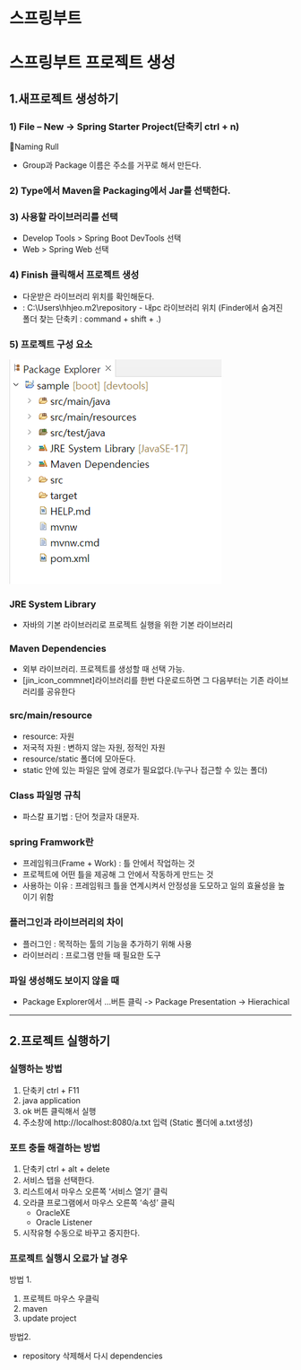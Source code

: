 스프링부트
==
스프링부트 프로젝트 생성
===
## 1.새프로젝트 생성하기

### 1) File – New -> Spring Starter Project(단축키 ctrl + n)
Naming Rull
- Group과 Package 이름은 주소를 거꾸로 해서 만든다.

### 2) Type에서 Maven을 Packaging에서 Jar를 선택한다.
### 3) 사용할 라이브러리를 선택
  - Develop Tools > Spring Boot DevTools 선택
  - Web > Spring Web 선택
### 4) Finish 클릭해서 프로젝트 생성
  - 다운받은 라이브러리 위치를 확인해둔다.
  - : C:\Users\hhjeo\.m2\repository - 내pc 라이브러리 위치 (Finder에서 숨겨진 폴더 찾는 단축키 : command + shift + .)

### 5) 프로젝트 구성 요소
![구성요소](자료/프로젝트%20구성%20요소.png)

### JRE System Library
- 자바의 기본 라이브러리로 프로젝트 실행을 위한 기본 라이브러리

### Maven Dependencies
- 외부 라이브러리. 프로젝트를 생성할 때 선택 가능.
- [jin_icon_commnet]라이브러리를 한번 다운로드하면 그 다음부터는 기존 라이브러리를 공유한다

### src/main/resource
- resource: 자원
- 저국적 자원 : 변하지 않는 자원, 정적인 자원
- resource/static 폴더에 모아둔다.
- static 안에 있는 파일은 앞에 경로가 필요없다.(누구나 접근할 수 있는 폴더)
  
### Class 파일명 규칙
- 파스칼 표기법 : 단어 첫글자 대문자.

### spring Framwork란
- 프레임워크(Frame + Work) : 틀 안에서 작업하는 것
- 프로젝트에 어떤 틀을 제공해 그 안에서 작동하게 만드는 것
- 사용하는 이유 : 프레임워크 틀을 연계시켜서 안정성을 도모하고 일의 효율성을 높이기 위함

### 플러그인과 라이브러리의 차이
- 플러그인 : 목적하는 툴의 기능을 추가하기 위해 사용
- 라이브러리 : 프로그램 만들 때 필요한 도구

### 파일 생성해도 보이지 않을 때
- Package Explorer에서 …버튼 클릭 -> Package Presentation -> Hierachical
---

## 2.프로젝트 실행하기

### 실행하는 방법
1. 단축키 ctrl + F11
2. java application
3. ok 버튼 클릭해서 실행
4. 주소창에 http://localhost:8080/a.txt 입력
(Static 폴더에 a.txt생성)

### 포트 충돌 해결하는 방법
1. 단축키 ctrl + alt + delete
2. 서비스 탭을 선택한다.
3. 리스트에서 마우스 오른쪽 ‘서비스 열기’ 클릭
4. 오라클 프로그램에서 마우스 오른쪽 ‘속성’ 클릭
    - OracleXE
    - Oracle Listener
5. 시작유형 수동으로 바꾸고 중지한다.

### 프로젝트 실행시 오료가 날 경우
방법 1.
1. 프로젝트 마우스 우클릭
2. maven
3. update project

방법2.
- repository 삭제해서 다시 dependencies